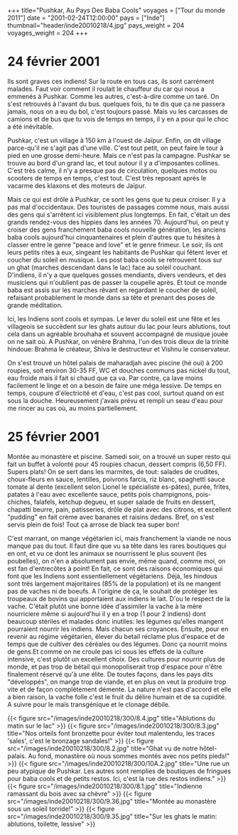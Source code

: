 +++
title="Pushkar, Au Pays Des Baba Cools"
voyages = ["Tour du monde 2011"]
date = "2001-02-24T12:00:00"
pays = ["Inde"]
thumbnail="header/inde20010218/4.jpg"
pays_weight = 204
voyages_weight = 204
+++
# 24 février 2001

Ils sont graves ces indiens! Sur la route en tous cas, ils sont carrément malades. 
Faut voir comment il roulait le chauffeur du car qui nous a emmenés à Pushkar. 
Comme les autres, c'est-à-dire comme un taré. On s'est retrouvés à l'avant du 
bus. quelques fois, tu te dis que ça ne passera jamais, nous on a eu du bol, 
c'est toujours passé. Mais vu les carcasses de camions et de bus que tu vois 
de temps en temps, il y en a pour qui le choc a été inévitable. 

Pushkar, c'est un village à 150 km à l'ouest de Jaïpur. Enfin, on dit village 
parce-qu'il ne s'agit pas d'une ville. C'est tout petit, on peut faire le tour 
à pied en une grosse demi-heure. Mais ce n'est pas la campagne. Pushkar se trouve 
au bord d'un grand lac, et tout autour il y a d'imposantes collines. C'est très 
calme, il n'y a presque pas de circulation, quelques motos ou scooters de temps 
en temps, c'est tout. C'est très reposant après le vacarme des klaxons et des 
moteurs de Jaïpur. 

Mais ce qui est drôle à Pushkar, ce sont les gens que tu peux croiser. Il y 
a pas mal d'occidentaux. Des touristes de passages comme nous, mais aussi des 
gens qui s'arrêtent ici visiblement plus longtemps. En fait, c'était un des 
grands rendez-vous des hippies dans les années 70. Aujourd'hui, on peut y croiser 
des gens franchement baba cools nouvelle génération, les anciens baba cools 
aujourd'hui cinquantenaires et plein d'autres que tu hésites à classer entre 
le genre "peace and love" et le genre frimeur. Le soir, ils ont leurs petits 
rites à eux, singeant les habitants de Pushkar qui fêtent lever et coucher du 
soleil en musique. Les post baba cools se retrouvent tous sur un ghat (marches 
descendant dans le lac) face au soleil couchant. D'indiens, il n'y a que quelques 
gosses mendiants, divers vendeurs, et des musiciens qui n'oublient pas de passer 
la coupelle après. Et tout ce monde baba est assis sur les marches rêvant en 
regardant le coucher de soleil, refaisant probablement le monde dans sa tête 
et prenant des poses de grande méditation. 

Ici, les Indiens sont cools et sympas. Le lever du soleil est une fête et les 
villageois se succèdent sur les ghats autour du lac pour leurs ablutions, tout 
cela dans un agréable brouhaha et souvent accompagné de musique jouée on ne 
sait où. A Pushkar, on vénère Brahma, l'un des trois dieux de la trinité hindoue: 
Brahma le créateur, Shiva le destructeur et Vishnu le conservateur. 

On s'est trouvé un hôtel palais de maharadjah avec piscine (hé oui) à 200 roupies, 
soit environ 30-35 FF, WC et douches communs pas nickel du tout, eau froide 
mais il fait si chaud que ça va. Par contre, ça lave moins facilement le linge 
et on a besoin de faire une méga lessive. De temps en temps, coupure d'électricité 
et d'eau, c'est pas cool, surtout quand on est sous la douche. Heureusement 
j'avais prévu et rempli un seau d'eau pour me rincer au cas où, au moins partiellement. 


# 25 février 2001

Montée au monastère et piscine. Samedi soir, on a trouvé un super resto qui 
fait un buffet à volonté pour 45 roupies chacun, dessert compris (6,50 FF). 
Supers plats! On se sert dans les marmites, de tout: salades de crudites, choux-fleurs 
en sauce, lentilles, poivrons farcis, riz blanc, spaghetti sauce tomate al dente 
(excellent selon Lionel le spécialiste es-pâtes), purée, frites, patates à l'eau 
avec excellente sauce, petits pois champignons, pois-chiches, falafels, ketchup 
degueu, et super salade de fruits en dessert, chapatti beurre, pain, patisseries, 
drôle de plat avec des citrons, et excellent "pudding" en fait crème avec bananes 
et raisins dedans. Bref, on s'est servis plein de fois! Tout ça arrose de black 
tea super bon! 

C'est marrant, on mange végétarien ici, mais franchement la viande ne nous 
manque pas du tout. Il faut dire que vu sa tête dans les rares boutiques qui 
en ont, et vu ce dont les animaux se nourrissent le plus souvent (les poubelles), 
on n'en a absolument pas envie, même quand, comme moi, on est fan d'entrecôtes 
à point! En fait, ce sont des raisons économiques qui font que les Indiens sont 
essentiellement végétariens. Déjà, les hindous sont très largement majoritaires 
(85% de la population) et ils ne mangent pas de vaches ni de boeufs. A l'origine 
de ça, le souhait de protéger les troupeaux de bovins qui apportaient aux indiens 
le lait. D'ou le respect de la vache. C'était plutôt une bonne idée d'assimiler 
la vache à la mère nourriciere même si aujourd'hui il y en a trop (1 pour 2 
indiens) dont beaucoup stériles et malades donc inutiles: les légumes qu'elles 
mangent pourraient nourrir les indiens. Mais chacun ses croyances. Ensuite, 
pour en revenir au régime végétarien, élever du betail réclame plus d'espace 
et de temps que de cultiver des céréales ou des légumes. Donc ça nourrit moins 
de gens.Et comme on ne croule pas ici sous les effets de la culture intensive, 
c'est plutôt un excellent choix. Des cultures pour nourrir plus de monde, et 
pas trop de bétail qui monopoliserait trop d'espace pour n'être finalement réservé 
qu'à une élite. De toutes façons, dans les pays dits "développés", on mange 
trop de viande, et en plus on veut la produire trop vite et de façon complètement 
démente. La nature n'est pas d'accord et elle a bien raison, la vache folle 
c'est le fruit du délire humain et de sa cupidité. A suivre pour le maïs transgénique 
et le clonage débile. 


<div id="TOTO">{{< figure src="/images/inde20010218/300/8.4.jpg" title="Ablutions du matin sur le lac" >}}
{{< figure src="/images/inde20010218/300/8.3.jpg" title="Nos orteils font bronzette pour éviter tout malentendu, les traces 'sales', c'est le bronzage sandales!" >}}
{{< figure src="/images/inde20010218/300/8.2.jpg" title="Ghat vu de notre hôtel-palais. Au fond, monastère où nous sommes montés avec nos petits pieds!" >}}
{{< figure src="/images/inde20010218/300/10A.2.jpg" title="Une rue un peu atypique de Pushkar. Les autres sont remplies de boutiques de fringues pour baba cools et de petits restos. Ici, c'est la rue des restos indiens." >}}
{{< figure src="/images/inde20010218/300/8.1.jpg" title="Indienne ramassant du bois avec sa chèvre" >}}
{{< figure src="/images/inde20010218/300/9.36.jpg" title="Montée au monastère sous un soleil torride!" >}}
{{< figure src="/images/inde20010218/300/9.35.jpg" title="Sur les ghats le matin: ablutions, toilette, lessive" >}}
</DIV>

